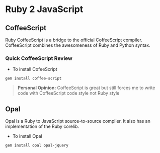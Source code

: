 # Ruby 2 JavaScript



## CoffeeScript
Ruby CoffeeScript is a bridge to the official CoffeeScript compiler. CoffeeScript combines the awesomeness of Ruby and Python syntax.

### Quick CoffeeScript Review 

- To install CofeeScript 
```
gem install coffee-script
```




> **Personal Opinion:** CoffeeScript is great but still forces me to write code with CoffeeScript code style not Ruby style



## Opal 
Opal is a Ruby to JavaScript source-to-source compiler. It also has an implementation of the Ruby corelib.

- To install Opal
```
gem install opal opal-jquery
```